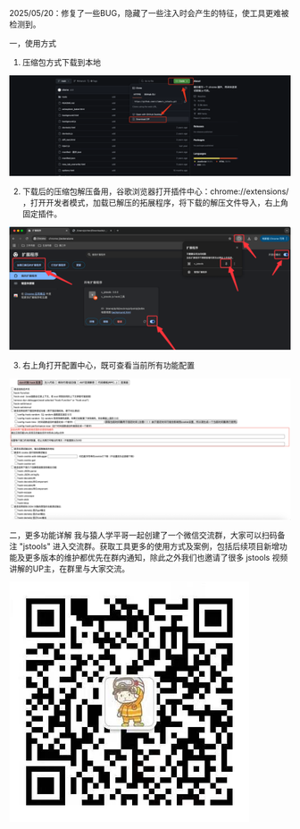 2025/05/20：修复了一些BUG，隐藏了一些注入时会产生的特征，使工具更难被检测到。

一，使用方式

1. 压缩包方式下载到本地

![1.png](./img/1.png)

2. 下载后的压缩包解压备用，谷歌浏览器打开插件中心：chrome://extensions/ ，打开开发者模式，加载已解压的拓展程序，将下载的解压文件导入，右上角固定插件。

![2.png](./img/2.png)

3. 右上角打开配置中心，既可查看当前所有功能配置

![3.png](./img/3.png)

二，更多功能详解
  我与猿人学平哥一起创建了一个微信交流群，大家可以扫码备注 "jstools" 进入交流群。获取工具更多的使用方式及案例，包括后续项目新增功能及更多版本的维护都优先在群内通知，除此之外我们也邀请了很多 jstools 视频讲解的UP主，在群里与大家交流。

![4.png](./img/4.png)
